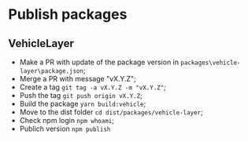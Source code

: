 # Publish packages

## VehicleLayer

- Make a PR with update of the package version in `packages\vehicle-layer\package.json`;
- Merge a PR with message "vX.Y.Z";
- Create a tag `git tag -a vX.Y.Z -m "vX.Y.Z"`;
- Push the tag `git push origin vX.Y.Z`;
- Build the package `yarn build:vehicle`;
- Move to the dist folder `cd dist/packages/vehicle-layer`;
- Check npm login `npm whoami`;
- Publich version `npm publish`
